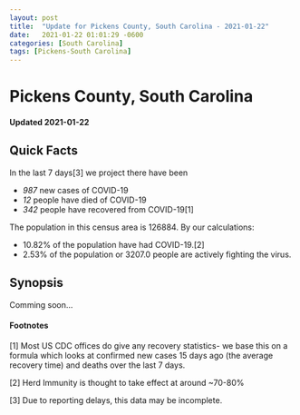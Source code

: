 ```yaml
---
layout: post
title:  "Update for Pickens County, South Carolina - 2021-01-22"
date:   2021-01-22 01:01:29 -0600
categories: [South Carolina]
tags: [Pickens-South Carolina]
---
```


# Pickens County, South Carolina
#### Updated 2021-01-22

## Quick Facts

In the last 7 days[3] we project there have been
- *987* new cases of COVID-19
- *12* people have died of COVID-19
- *342* people have recovered from COVID-19[1]

The population in this census area is 126884. By our calculations:
- 10.82% of the population have had COVID-19.[2]
- 2.53% of the population or 3207.0 people are actively fighting the virus.

## Synopsis

Comming soon...


#### Footnotes

[1] Most US CDC offices do give any recovery statistics- we base this on a formula which looks at confirmed new cases
15 days ago (the average recovery time) and deaths over the last 7 days.

[2] Herd Immunity is thought to take effect at around ~70-80%

[3] Due to reporting delays, this data may be incomplete.
 
    